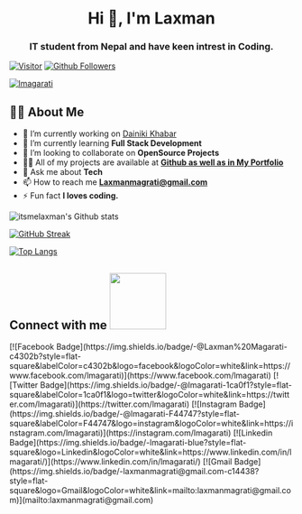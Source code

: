 <h1 align="center">Hi 👋, I'm Laxman</h1>
<h3 align="center">IT student from Nepal and have keen intrest in Coding.</h3>

[![Visitor](https://visitor-badge.laobi.icu/badge?page_id=itsmelaxman)](https://github.com/itsmelaxman) 
[![Github Followers](https://img.shields.io/github/followers/itsmelaxman.svg?style=social&logo=Follow)](https://github.com/itsmelaxman?tab=followers)

<p align="left"> <a href="https://twitter.com/lmagarati" target="blank"><img src="https://img.shields.io/twitter/follow/lmagarati?logo=twitter&style=for-the-badge" alt="lmagarati" /></a> </p>


## 🙋‍♂️ About Me

- 🔭 I’m currently working on [Dainiki Khabar](https://www.dainikhabar.com)
- 🌱 I’m currently learning **Full Stack Development**
- 👯 I’m looking to collaborate on **OpenSource Projects**
- 👨‍💻 All of my projects are available at **[Github as well as in My Portfolio](https://magaratilaxman.com.np)**
- 💬 Ask me about **Tech**
- 📫 How to reach me **Laxmanmagrati@gmail.com**
- ⚡ Fun fact **I loves coding.**

![itsmelaxman's Github stats](https://github-readme-stats.vercel.app/api?username=itsmelaxman&show_icons=true&theme=dark&hide_border=true)

[![GitHub Streak](https://github-readme-streak-stats.herokuapp.com?user=itsmelaxman&theme=github-dark&hide_border=true&date_format=M%20j%5B%2C%20Y%5D)](https://git.io/streak-stats)
  
[![Top Langs](https://github-readme-stats.vercel.app/api/top-langs/?username=itsmelaxman&langs_count=10&theme=chartreuse-dark&hide_border=true)](https://github.com/itsmelaxman?tab=repositories)

<h2>
    Connect with me 
    <img src='https://raw.githubusercontent.com/ShahriarShafin/ShahriarShafin/main/Assets/handshake.gif' width="100px">  
</h2>
[![Facebook Badge](https://img.shields.io/badge/-@Laxman%20Magarati-c4302b?style=flat-square&labelColor=c4302b&logo=facebook&logoColor=white&link=https://www.facebook.com/lmagarati)](https://www.facebook.com/lmagarati) 
[![Twitter Badge](https://img.shields.io/badge/-@lmagarati-1ca0f1?style=flat-square&labelColor=1ca0f1&logo=twitter&logoColor=white&link=https://twitter.com/lmagarati)](https://twitter.com/lmagarati) 
[![Instagram Badge](https://img.shields.io/badge/-@lmagarati-F44747?style=flat-square&labelColor=F44747&logo=instagram&logoColor=white&link=https://instagram.com/lmagarati)](https://instagram.com/lmagarati) 
[![Linkedin Badge](https://img.shields.io/badge/-lmagarati-blue?style=flat-square&logo=Linkedin&logoColor=white&link=https://www.linkedin.com/in/lmagarati/)](https://www.linkedin.com/in/lmagarati/)
[![Gmail Badge](https://img.shields.io/badge/-laxmanmagrati@gmail.com-c14438?style=flat-square&logo=Gmail&logoColor=white&link=mailto:laxmanmagrati@gmail.com)](mailto:laxmanmagrati@gmail.com)
